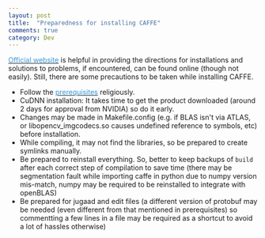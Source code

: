 ```yaml
---
layout: post
title:  "Preparedness for installing CAFFE"
comments: true
category: Dev
---
```


[<font color="#3498DB">Official website</font>](http://caffe.berkeleyvision.org/installation.html) is helpful in providing the directions for installations and solutions to problems, if encountered, can be found online (though not easily). Still, there are some precautions to be taken while installing CAFFE.

- Follow the [<font color="#3498DB">prerequisites</font>](http://caffe.berkeleyvision.org/installation.html#prerequisites) religiously.
- CuDNN installation: It takes time to get the product downloaded (around 2 days for approval from NVIDIA) so do it early.
- Changes may be made in Makefile.config (e.g. if BLAS isn't via ATLAS, or libopencv_imgcodecs.so causes undefined reference to symbols, etc) before installation.
- While compiling, it may not find the libraries, so be prepared to create symlinks manually.
- Be prepared to reinstall everything. So, better to keep backups of `build` after each correct step of compilation to save time (there may be segmentation fault while importing caffe in python due to numpy version mis-match, numpy may be required to be reinstalled to integrate with openBLAS)
- Be prepared for jugaad and edit files (a different version of protobuf may be needed (even different from that mentioned in prerequisites) so commentting a few lines in a file may be required as a shortcut to avoid a lot of hassles otherwise)
